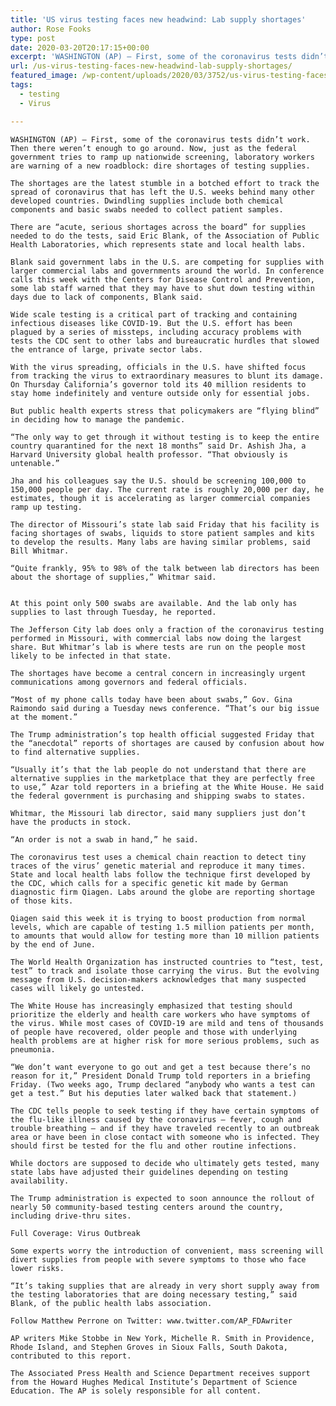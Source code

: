 ```yaml
---
title: 'US virus testing faces new headwind: Lab supply shortages'
author: Rose Fooks
type: post
date: 2020-03-20T20:17:15+00:00
excerpt: 'WASHINGTON (AP) — First, some of the coronavirus tests didn’t work. Then there weren’t enough to go around. Now, just as the federal government tries to ramp up nationwide screening, laboratory workers are warning of a new roadblock: dire shortages of testing supplies.The shortages are the latest stumble in a botched effort to track the&hellip;'
url: /us-virus-testing-faces-new-headwind-lab-supply-shortages/
featured_image: /wp-content/uploads/2020/03/3752/us-virus-testing-faces-new-headwind-lab-supply-shortages.jpeg
tags:
  - testing
  - Virus

---
```

  
    WASHINGTON (AP) — First, some of the coronavirus tests didn’t work. Then there weren’t enough to go around. Now, just as the federal government tries to ramp up nationwide screening, laboratory workers are warning of a new roadblock: dire shortages of testing supplies.
  
    The shortages are the latest stumble in a botched effort to track the spread of coronavirus that has left the U.S. weeks behind many other developed countries. Dwindling supplies include both chemical components and basic swabs needed to collect patient samples.
  
    There are “acute, serious shortages across the board” for supplies needed to do the tests, said Eric Blank, of the Association of Public Health Laboratories, which represents state and local health labs.
  
    Blank said government labs in the U.S. are competing for supplies with larger commercial labs and governments around the world. In conference calls this week with the Centers for Disease Control and Prevention, some lab staff warned that they may have to shut down testing within days due to lack of components, Blank said.

    Wide scale testing is a critical part of tracking and containing infectious diseases like COVID-19. But the U.S. effort has been plagued by a series of missteps, including accuracy problems with tests the CDC sent to other labs and bureaucratic hurdles that slowed the entrance of large, private sector labs.  
  
    With the virus spreading, officials in the U.S. have shifted focus from tracking the virus to extraordinary measures to blunt its damage. On Thursday California’s governor told its 40 million residents to stay home indefinitely and venture outside only for essential jobs.
  
    But public health experts stress that policymakers are “flying blind” in deciding how to manage the pandemic.
  
    “The only way to get through it without testing is to keep the entire country quarantined for the next 18 months” said Dr. Ashish Jha, a Harvard University global health professor. “That obviously is untenable.”

    Jha and his colleagues say the U.S. should be screening 100,000 to 150,000 people per day. The current rate is roughly 20,000 per day, he estimates, though it is accelerating as larger commercial companies ramp up testing.
  
    The director of Missouri’s state lab said Friday that his facility is facing shortages of swabs, liquids to store patient samples and kits to develop the results. Many labs are having similar problems, said Bill Whitmar.

    “Quite frankly, 95% to 98% of the talk between lab directors has been about the shortage of supplies,” Whitmar said.
  
  
    At this point only 500 swabs are available. And the lab only has supplies to last through Tuesday, he reported.
  
    The Jefferson City lab does only a fraction of the coronavirus testing performed in Missouri, with commercial labs now doing the largest share. But Whitmar’s lab is where tests are run on the people most likely to be infected in that state.
  
    The shortages have become a central concern in increasingly urgent communications among governors and federal officials.
  
    “Most of my phone calls today have been about swabs,” Gov. Gina Raimondo said during a Tuesday news conference. “That’s our big issue at the moment.”
  
    The Trump administration’s top health official suggested Friday that the “anecdotal” reports of shortages are caused by confusion about how to find alternative supplies.

    “Usually it’s that the lab people do not understand that there are alternative supplies in the marketplace that they are perfectly free to use,” Azar told reporters in a briefing at the White House. He said the federal government is purchasing and shipping swabs to states.
  
    Whitmar, the Missouri lab director, said many suppliers just don’t have the products in stock.

    “An order is not a swab in hand,” he said.
  
    The coronavirus test uses a chemical chain reaction to detect tiny traces of the virus’ genetic material and reproduce it many times. State and local health labs follow the technique first developed by the CDC, which calls for a specific genetic kit made by German diagnostic firm Qiagen. Labs around the globe are reporting shortage of those kits.

    Qiagen said this week it is trying to boost production from normal levels, which are capable of testing 1.5 million patients per month, to amounts that would allow for testing more than 10 million patients by the end of June.

    The World Health Organization has instructed countries to “test, test, test” to track and isolate those carrying the virus. But the evolving message from U.S. decision-makers acknowledges that many suspected cases will likely go untested.

    The White House has increasingly emphasized that testing should prioritize the elderly and health care workers who have symptoms of the virus. While most cases of COVID-19 are mild and tens of thousands of people have recovered, older people and those with underlying health problems are at higher risk for more serious problems, such as pneumonia.

    “We don’t want everyone to go out and get a test because there’s no reason for it,” President Donald Trump told reporters in a briefing Friday. (Two weeks ago, Trump declared “anybody who wants a test can get a test.” But his deputies later walked back that statement.)

    The CDC tells people to seek testing if they have certain symptoms of the flu-like illness caused by the coronavirus – fever, cough and trouble breathing – and if they have traveled recently to an outbreak area or have been in close contact with someone who is infected. They should first be tested for the flu and other routine infections.

    While doctors are supposed to decide who ultimately gets tested, many state labs have adjusted their guidelines depending on testing availability.

    The Trump administration is expected to soon announce the rollout of nearly 50 community-based testing centers around the country, including drive-thru sites.

    Full Coverage: Virus Outbreak

    Some experts worry the introduction of convenient, mass screening will divert supplies from people with severe symptoms to those who face lower risks.

    “It’s taking supplies that are already in very short supply away from the testing laboratories that are doing necessary testing,” said Blank, of the public health labs association.

    Follow Matthew Perrone on Twitter: www.twitter.com/AP_FDAwriter

    AP writers Mike Stobbe in New York, Michelle R. Smith in Providence, Rhode Island, and Stephen Groves in Sioux Falls, South Dakota, contributed to this report.

    The Associated Press Health and Science Department receives support  from the Howard Hughes Medical Institute’s Department of Science Education. The AP is solely responsible for all content.
